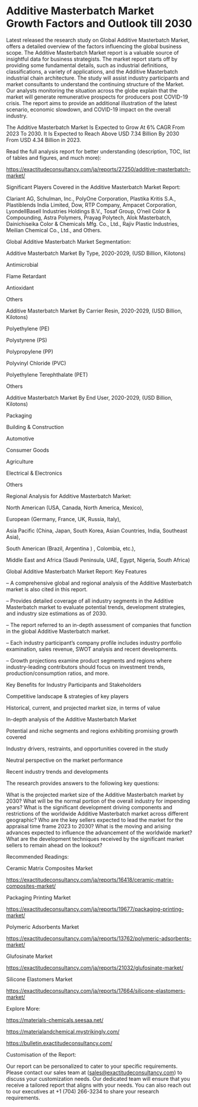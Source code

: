 # Additive Masterbatch Market Growth Factors and Outlook till 2030

Latest released the research study on Global Additive Masterbatch Market, offers a detailed overview of the factors influencing the global business scope. The Additive Masterbatch Market report is a valuable source of insightful data for business strategists. The market report starts off by providing some fundamental details, such as industrial definitions, classifications, a variety of applications, and the Additive Masterbatch industrial chain architecture. The study will assist industry participants and market consultants to understand the continuing structure of the Market. Our analysts monitoring the situation across the globe explain that the market will generate remunerative prospects for producers post COVID-19 crisis. The report aims to provide an additional illustration of the latest scenario, economic slowdown, and COVID-19 impact on the overall industry.

The Additive Masterbatch Market Is Expected to Grow At 6% CAGR From 2023 To 2030. It Is Expected to Reach Above USD 7.34 Billion By 2030 From USD 4.34 Billion in 2023.

Read the full analysis report for better understanding (description, TOC, list of tables and figures, and much more):

https://exactitudeconsultancy.com/ja/reports/27250/additive-masterbatch-market/

Significant Players Covered in the Additive Masterbatch Market Report:

Clariant AG, Schulman, Inc., PolyOne Corporation, Plastika Kritis S.A., Plastiblends India Limited, Dow, RTP Company, Ampacet Corporation, LyondellBasell Industries Holdings B.V., Tosaf Group, O’neil Color & Compounding, Astra Polymers, Prayag Polytech, Alok Masterbatch, Dainichiseika Color & Chemicals Mfg. Co., Ltd., Rajiv Plastic Industries, Meilian Chemical Co., Ltd., and Others.

Global Additive Masterbatch Market Segmentation:

Additive Masterbatch Market By Type, 2020-2029, (USD Billion, Kilotons)

Antimicrobial

Flame Retardant

Antioxidant

Others

Additive Masterbatch Market By Carrier Resin, 2020-2029, (USD Billion, Kilotons)

Polyethylene (PE)

Polystyrene (PS)

Polypropylene (PP)

Polyvinyl Chloride (PVC)

Polyethylene Terephthalate (PET)

Others

Additive Masterbatch Market By End User, 2020-2029, (USD Billion, Kilotons)

Packaging

Building & Construction

Automotive

Consumer Goods

Agriculture

Electrical & Electronics

Others

Regional Analysis for Additive Masterbatch Market:

North American (USA, Canada, North America, Mexico),

European (Germany, France, UK, Russia, Italy),

Asia Pacific (China, Japan, South Korea, Asian Countries, India, Southeast Asia),

South American (Brazil, Argentina ) , Colombia, etc.),

Middle East and Africa (Saudi Peninsula, UAE, Egypt, Nigeria, South Africa)

Global Additive Masterbatch Market Report: Key Features

– A comprehensive global and regional analysis of the Additive Masterbatch market is also cited in this report.

– Provides detailed coverage of all industry segments in the Additive Masterbatch market to evaluate potential trends, development strategies, and industry size estimations as of 2030.

– The report referred to an in-depth assessment of companies that function in the global Additive Masterbatch market.

– Each industry participant’s company profile includes industry portfolio examination, sales revenue, SWOT analysis and recent developments.

– Growth projections examine product segments and regions where industry-leading contributors should focus on investment trends, production/consumption ratios, and more.

Key Benefits for Industry Participants and Stakeholders

Competitive landscape & strategies of key players

Historical, current, and projected market size, in terms of value

In-depth analysis of the Additive Masterbatch Market

Potential and niche segments and regions exhibiting promising growth covered

Industry drivers, restraints, and opportunities covered in the study

Neutral perspective on the market performance

Recent industry trends and developments

The research provides answers to the following key questions:

What is the projected market size of the Additive Masterbatch market by 2030?
What will be the normal portion of the overall industry for impending years?
What is the significant development driving components and restrictions of the worldwide Additive Masterbatch market across different geographic?
Who are the key sellers expected to lead the market for the appraisal time frame 2023 to 2030?
What is the moving and arising advances expected to influence the advancement of the worldwide market?
What are the development techniques received by the significant market sellers to remain ahead on the lookout?

Recommended Readings:

Ceramic Matrix Composites Market

https://exactitudeconsultancy.com/ja/reports/16418/ceramic-matrix-composites-market/

Packaging Printing Market

https://exactitudeconsultancy.com/ja/reports/19677/packaging-printing-market/

Polymeric Adsorbents Market

https://exactitudeconsultancy.com/ja/reports/13762/polymeric-adsorbents-market/

Glufosinate Market

https://exactitudeconsultancy.com/ja/reports/21032/glufosinate-market/

Silicone Elastomers Market

https://exactitudeconsultancy.com/ja/reports/17664/silicone-elastomers-market/

Explore More:

https://materials-chemicals.seesaa.net/

https://materialandchemical.mystrikingly.com/

https://bulletin.exactitudeconsultancy.com/

Customisation of the Report:

Our report can be personalized to cater to your specific requirements. Please contact our sales team at (sales@exactitudeconsultancy.com) to discuss your customization needs. Our dedicated team will ensure that you receive a tailored report that aligns with your needs. You can also reach out to our executives at +1 (704) 266-3234 to share your research requirements.
